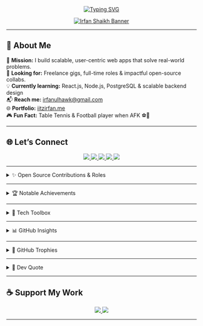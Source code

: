 <!-- Profile Banner -->
<!-- Running txt -->
<p align="center">
  <a href="iitzirfan.me/" target="_blank">
    <img 
      src="https://readme-typing-svg.demolab.com?font=Fira+Code&weight=500&pause=1000&center=true&vCenter=true&width=1000&lines=Hi+there!+I'm+Irfan+Shaikh+%F0%9F%91%8B;Full+Stack+Developer;Open+Source+Contributor+%7C+Tech+Explorer+%F0%9F%9A%80" 
      alt="Typing SVG"
      style="max-width: 100%; height: auto;" 
    />
  </a>
</p>
<!-- Banner -->
<p align="center">
  <a href="iitzirfan.me/" target="_blank">
    <img 
      src="https://drive.google.com/uc?export=view&id=1tt6nmLvSAIwBgMqCCy6Z0bCWBPUKMjda" 
      alt="Irfan Shaikh Banner" 
      style="max-width: 100%; height: auto;" 
    />
  </a>
</p>

---

## 🚀 About Me

🎯 **Mission:** I build scalable, user-centric web apps that solve real-world problems.  
💼 **Looking for:** Freelance gigs, full-time roles & impactful open-source collabs.  
💡 **Currently learning:** React.js, Node.js, PostgreSQL & scalable backend design  
📬 **Reach me:** [irfanulhawk@gmail.com](mailto:irfanulhawk@gmail.com)  
🌐 **Portfolio:** [iitzirfan.me](http://iitzirfan.me/)  
🎮 **Fun Fact:** Table Tennis & Football player when AFK ⚽🏓

---

## 🌐 Let’s Connect

<p align="center">
  <a href="https://linkedin.com/in/irfan-shaikh-8b5b94259/">
    <img src="https://img.shields.io/badge/LinkedIn-%230077B5.svg?style=for-the-badge&logo=linkedin&logoColor=white" />
  </a>
  <a href="https://x.com/iitzIrfan">
    <img src="https://img.shields.io/badge/X-%23111.svg?style=for-the-badge&logo=x&logoColor=white" />
  </a>
  <a href="https://discord.gg/irfan0504">
    <img src="https://img.shields.io/badge/Discord-%237289DA.svg?style=for-the-badge&logo=discord&logoColor=white" />
  </a>
  <a href="https://facebook.com/irfanulhawk.shaikh">
    <img src="https://img.shields.io/badge/Facebook-%231877F2.svg?style=for-the-badge&logo=facebook&logoColor=white" />
  </a>
  <a href="https://github.com/iitzIrFan">
    <img src="https://img.shields.io/badge/GitHub-181717?style=for-the-badge&logo=github&logoColor=white" />
  </a>
</p>

---

<details>
<summary>✨ Open Source Contributions & Roles</summary>

| 🌟 Project/Event | 🛠 Role | 📌 Highlights |
|------------------|--------|--------------|
| **GSSOC 2024** | 🧑‍🏫 Mentor | Ranked Top 19 among 500+ mentors |
| **SWOC** | 🧑‍🏫 Mentor | From Contributor ➜ Mentor |
| **SSOC (Season 3)** | 🧑‍💻 Contributor | Bug fixes, features, PR reviews |
| **Hacktoberfest** | 🌐 Contributor | Recommended by maintainers |

🎖 Holopin Badges:  
[![Holopin](https://holopin.me/iitzirfan)](https://holopin.io/@iitzirfan)

</details>

---

<details>
<summary>🏆 Notable Achievements</summary>

- 🥇 Top 3 – Devdash Hackathon (15+ teams)  
- 🧑‍🏫 Mentored 30+ contributors at GSSOC & SWOC  
- ⚙️ Volunteer – Infi League ATVC Motorsports  
- 👨‍💻 Active Hacker – Codement-24 Hackathon  
- 🧪 Currently contributing to **Qwik framework** (Builder.io)

</details>

---

<details>
<summary>🧠 Tech Toolbox</summary>

<details>
<summary><strong>🛠 Languages & Web Technologies</strong></summary>

![Java](https://img.shields.io/badge/Java-%23ED8B00.svg?style=for-the-badge&logo=openjdk&logoColor=white)  
![JavaScript](https://img.shields.io/badge/JavaScript-%23F7DF1E.svg?style=for-the-badge&logo=javascript&logoColor=black)  
![HTML5](https://img.shields.io/badge/HTML5-E34F26?style=for-the-badge&logo=html5&logoColor=white)  
![CSS3](https://img.shields.io/badge/CSS3-1572B6?style=for-the-badge&logo=css3&logoColor=white)  
![Python](https://img.shields.io/badge/Python-3670A0?style=for-the-badge&logo=python&logoColor=ffdd54)

</details>

<details>
<summary><strong>🧩 Frameworks & Libraries</strong></summary>

![React](https://img.shields.io/badge/React-%2361DAFB.svg?style=for-the-badge&logo=react&logoColor=black)  
![Node.js](https://img.shields.io/badge/Node.js-339933?style=for-the-badge&logo=node.js&logoColor=white)  
![Express.js](https://img.shields.io/badge/Express.js-404d59?style=for-the-badge&logo=express&logoColor=white)  
![TailwindCSS](https://img.shields.io/badge/Tailwind-%2338B2AC.svg?style=for-the-badge&logo=tailwind-css&logoColor=white)  
![TypeScript](https://img.shields.io/badge/TypeScript-007ACC?style=for-the-badge&logo=typescript&logoColor=white)  
![Chakra UI](https://img.shields.io/badge/Chakra%20UI-319795?style=for-the-badge&logo=chakraui&logoColor=white)

</details>

<details>
<summary><strong>🗄️ Databases</strong></summary>

![PostgreSQL](https://img.shields.io/badge/PostgreSQL-336791?style=for-the-badge&logo=postgresql&logoColor=white)  
![MySQL](https://img.shields.io/badge/MySQL-4479A1?style=for-the-badge&logo=mysql&logoColor=white)

</details>

<details>
<summary><strong>⚙️ Tools & Platforms</strong></summary>

![Git](https://img.shields.io/badge/Git-F05033?style=for-the-badge&logo=git&logoColor=white)  
![GitHub](https://img.shields.io/badge/GitHub-181717?style=for-the-badge&logo=github&logoColor=white)  
![Docker](https://img.shields.io/badge/Docker-0db7ed?style=for-the-badge&logo=docker&logoColor=white)  
![VS Code](https://img.shields.io/badge/VSCode-007ACC?style=for-the-badge&logo=visual-studio-code&logoColor=white)  
![Vercel](https://img.shields.io/badge/Vercel-000000?style=for-the-badge&logo=vercel&logoColor=white)

</details>

<details>
<summary><strong>📈 Competitive Programming</strong></summary>

[![LeetCode](https://img.shields.io/badge/LeetCode-FFA116?style=for-the-badge&logo=leetcode&logoColor=black)](https://leetcode.com/u/iitzIrfan/)  
[![CodeChef](https://img.shields.io/badge/CodeChef-5B4638?style=for-the-badge&logo=codechef&logoColor=white)](https://www.codechef.com/users/iitzirfan)  
[![GeeksforGeeks](https://img.shields.io/badge/GeeksforGeeks-2F8D46?style=for-the-badge&logo=geeksforgeeks&logoColor=white)](https://www.geeksforgeeks.org/user/iitzirfan/)

</details>

</details>

---

<details>
<summary>📊 GitHub Insights</summary>

<p align="center">
  <img src="https://github-readme-stats.vercel.app/api?username=iitzIrFan&theme=radical&show_icons=true&hide_border=false" alt="GitHub Stats" />
  <br/>
  <img src="https://github-readme-streak-stats.herokuapp.com/?user=iitzIrFan&theme=radical&hide_border=false" alt="GitHub Streak" />
  <br/>
  <img src="https://github-readme-stats.vercel.app/api/top-langs/?username=iitzIrFan&layout=compact&theme=radical&hide_border=false" alt="Top Langs" />
</p>

</details>

---

<details>
<summary>🏅 GitHub Trophies</summary>

<p align="center">
  <img src="https://github-profile-trophy.vercel.app/?username=iitzIrFan&theme=radical&margin-w=6&no-frame=false" alt="GitHub Trophies" />
</p>

</details>

---

<details>
<summary>💬 Dev Quote</summary>

<p align="center">
  <img src="https://quotes-github-readme.vercel.app/api?type=horizontal&theme=radical" alt="Quote" />
</p>

</details>

---

## ☕ Support My Work

<p align="center">
    <a href="https://github.com/sponsors/iitzIrFan">
    <img src="https://img.shields.io/badge/GitHub%20Sponsors-EA4AAA?style=for-the-badge&logo=githubsponsors&logoColor=white" />
  </a>
  <a href="https://buymeacoffee.com/iitzirfan">
    <img src="https://img.shields.io/badge/Buy%20Me%20a%20Coffee-ffdd00?style=for-the-badge&logo=buy-me-a-coffee&logoColor=black" />
  </a>
</p>

---

<!-- 🔥 Designed & powered by ChatGPT + GPRM + Irfan Shaikh -->
